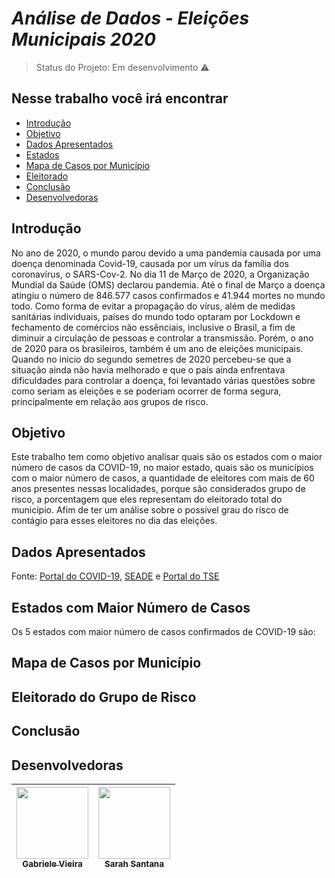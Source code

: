 
# _Análise de Dados - Eleições Municipais 2020_

> Status do Projeto: Em desenvolvimento :warning:

## Nesse trabalho você irá encontrar

- [Introdução](#introdução)
- [Objetivo](#objetivo)
- [Dados Apresentados](#dados-apresentados)
- [Estados](#estados-com-maior-número-de-casos)
- [Mapa de Casos por Município](#mapa-de-casos-por-município)
- [Eleitorado](#eleitorado-do-grupo-de-risco)
- [Conclusão](#conclusão)
- [Desenvolvedoras](#desenvolvedoras)



## Introdução

No ano de 2020, o mundo parou devido a uma pandemia causada por uma doença denominada Covid-19, causada por um vírus da família dos coronavírus, o SARS-Cov-2. 
No dia 11 de Março de 2020, a Organização Mundial da Saúde (OMS) declarou pandemia. Até o final de Março a doença atingiu o número de 846.577 casos confirmados e 41.944 mortes no mundo todo.
Como forma de evitar a propagação do vírus, além de medidas sanitárias individuais, países do mundo todo optaram por Lockdown e fechamento de comércios não essênciais, inclusive o Brasil, a fim de diminuir a circulação de pessoas e controlar a transmissão.
Porém, o ano de 2020 para os brasileiros, também é um ano de eleições municipais. Quando no inicio do segundo semetres de 2020 percebeu-se que a situação ainda não havia melhorado e que o país ainda enfrentava dificuldades para controlar a doença, foi levantado várias questões sobre como seriam as eleições e se poderiam ocorrer de forma segura, principalmente em relação aos grupos de risco.

## Objetivo

Este trabalho tem como objetivo analisar quais são os estados com o maior número de casos da COVID-19, no maior estado, quais são os municípios com o maior número de casos, a quantidade de eleitores com mais de 60 anos presentes nessas localidades, porque são considerados grupo de risco, a porcentagem que eles representam do eleitorado total do município. Afim de ter um análise sobre o possível grau do risco de contágio para esses eleitores no dia das eleições.

## Dados Apresentados
Fonte: [Portal do COVID-19](https://covid.saude.gov.br/), [SEADE](https://www.seade.gov.br/coronavirus/) e [Portal do TSE](https://www.tse.jus.br/hotsites/pesquisas-eleitorais/index.html)

## Estados com Maior Número de Casos

Os 5 estados com maior número de casos confirmados de COVID-19 são:

## Mapa de Casos por Município

## Eleitorado do Grupo de Risco

## Conclusão

## Desenvolvedoras

[<img src="https://avatars1.githubusercontent.com/u/71100287?s=400&u=1c3492ca193736aafed77b90f5a49678dd50975e&v=4" width=115 > <br> <sub> Gabriele Vieira </sub>](https://github.com/GabrieleGVieira) | [<img src="https://avatars2.githubusercontent.com/u/72801105?s=400&u=f72042dd40d93e5b594b527b6605fcbd3669c510&v=4" width=115 > <br> <sub> Sarah Santana </sub>](https://github.com/Sarah781) |
| :---: | :---: | 


